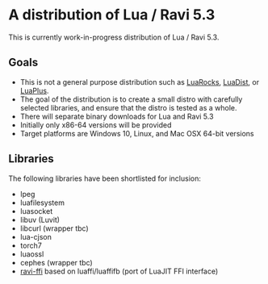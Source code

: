 # A distribution of Lua / Ravi 5.3

This is currently work-in-progress distribution of Lua / Ravi 5.3.

## Goals

* This is not a general purpose distribution such as [LuaRocks](https://luarocks.org/), [LuaDist](http://luadist.org/), or [LuaPlus](https://github.com/jjensen/luaplus51-all).
* The goal of the distribution is to create a small distro with carefully selected libraries, and ensure that the distro is tested as a whole.
* There will separate binary downloads for Lua and Ravi 5.3
* Initially only x86-64 versions will be provided
* Target platforms are Windows 10, Linux, and Mac OSX 64-bit versions

## Libraries 

The following libraries have been shortlisted for inclusion:

- lpeg
- luafilesystem
- luasocket
- libuv (Luvit)
- libcurl (wrapper tbc)
- lua-cjson
- torch7
- luaossl
- cephes (wrapper tbc)
- [ravi-ffi](https://github.com/dibyendumajumdar/ravi-ffi) based on luaffi/luaffifb (port of LuaJIT FFI interface)

